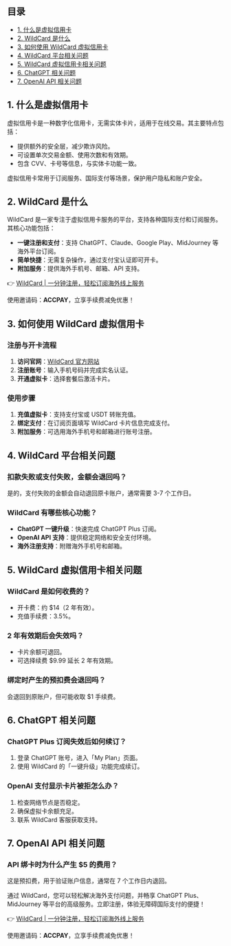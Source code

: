 ## 目录

- [1. 什么是虚拟信用卡](#1-什么是虚拟信用卡)
- [2. WildCard 是什么](#2-wildcard-是什么)
- [3. 如何使用 WildCard 虚拟信用卡](#3-如何使用-wildcard-虚拟信用卡)
- [4. WildCard 平台相关问题](#4-wildcard-平台相关问题)
- [5. WildCard 虚拟信用卡相关问题](#5-wildcard-虚拟信用卡相关问题)
- [6. ChatGPT 相关问题](#6-chatgpt-相关问题)
- [7. OpenAI API 相关问题](#7-openai-api-相关问题)

## 1. 什么是虚拟信用卡

虚拟信用卡是一种数字化信用卡，无需实体卡片，适用于在线交易。其主要特点包括：

- 提供额外的安全层，减少欺诈风险。
- 可设置单次交易金额、使用次数和有效期。
- 包含 CVV、卡号等信息，与实体卡功能一致。

虚拟信用卡常用于订阅服务、国际支付等场景，保护用户隐私和账户安全。

## 2. WildCard 是什么

WildCard 是一家专注于虚拟信用卡服务的平台，支持各种国际支付和订阅服务。其核心功能包括：

- **一键注册和支付**：支持 ChatGPT、Claude、Google Play、MidJourney 等海外平台订阅。
- **简单快捷**：无需复杂操作，通过支付宝认证即可开卡。
- **附加服务**：提供海外手机号、邮箱、API 支持。

👉 [WildCard | 一分钟注册，轻松订阅海外线上服务](https://bit.ly/bewildcard)

使用邀请码：**ACCPAY**，立享手续费减免优惠！

## 3. 如何使用 WildCard 虚拟信用卡

### 注册与开卡流程

1. **访问官网**：[WildCard 官方网站](https://bit.ly/bewildcard)
2. **注册账号**：输入手机号码并完成实名认证。
3. **开通虚拟卡**：选择套餐后激活卡片。

### 使用步骤

1. **充值虚拟卡**：支持支付宝或 USDT 转账充值。
2. **绑定支付**：在订阅页面填写 WildCard 卡片信息完成支付。
3. **附加服务**：可选用海外手机号和邮箱进行账号注册。

## 4. WildCard 平台相关问题

### 扣款失败或支付失败，金额会退回吗？

是的，支付失败的金额会自动退回原卡账户，通常需要 3-7 个工作日。

### WildCard 有哪些核心功能？

- **ChatGPT 一键升级**：快速完成 ChatGPT Plus 订阅。
- **OpenAI API 支持**：提供稳定网络和安全支付环境。
- **海外注册支持**：附赠海外手机号和邮箱。

## 5. WildCard 虚拟信用卡相关问题

### WildCard 是如何收费的？

- 开卡费：约 $14（2 年有效）。
- 充值手续费：3.5%。

### 2 年有效期后会失效吗？

- 卡片余额可退回。
- 可选择续费 $9.99 延长 2 年有效期。

### 绑定时产生的预扣费会退回吗？

会退回到原账户，但可能收取 $1 手续费。

## 6. ChatGPT 相关问题

### ChatGPT Plus 订阅失效后如何续订？

1. 登录 ChatGPT 账号，进入「My Plan」页面。
2. 使用 WildCard 的「一键升级」功能完成续订。

### OpenAI 支付显示卡片被拒怎么办？

1. 检查网络节点是否稳定。
2. 确保虚拟卡余额充足。
3. 联系 WildCard 客服获取支持。

## 7. OpenAI API 相关问题

### API 绑卡时为什么产生 $5 的费用？

这是预扣费，用于验证账户信息，通常在 7 个工作日内退回。

通过 WildCard，您可以轻松解决海外支付问题，并畅享 ChatGPT Plus、MidJourney 等平台的高级服务。立即注册，体验无障碍国际支付的便捷！

👉 [WildCard | 一分钟注册，轻松订阅海外线上服务](https://bit.ly/bewildcard)

使用邀请码：**ACCPAY**，立享手续费减免优惠！